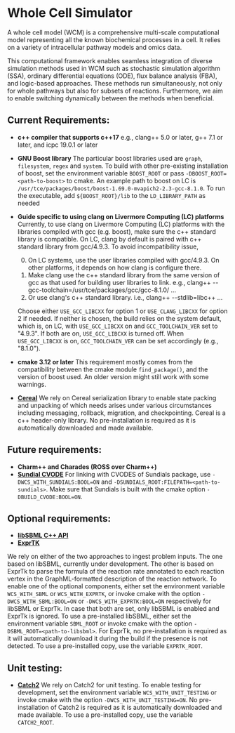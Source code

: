 # Whole Cell Simulator
 A whole cell model (WCM)  is a comprehensive multi-scale computational
 model representing all the known biochemical processes in a cell. It relies
 on a variety of intracellular pathway models and omics data.

 This computational framework  enables  seamless integration of diverse
 simulation methods used in WCM such as stochastic simulation algorithm
 (SSA), ordinary differential equations (ODE), flux balance analysis (FBA),
 and logic-based approaches.
 These methods run simultaneously, not only for whole pathways but
 also for subsets of reactions. Furthermore, we aim to enable switching
 dynamically between the methods when beneficial.

## Current Requirements:
 + **c++ compiler that supports c++17**
   e.g., clang++ 5.0 or later, g++ 7.1 or later, and icpc 19.0.1 or later

 + **GNU Boost library**
   The particular boost libraries used are `graph`, `filesystem`, `regex` and
   `system`.
   To build with other pre-existing installation of boost, set the environment
   variable `BOOST_ROOT` or pass `-DBOOST_ROOT=<path-to-boost>`
   to cmake. An example path to boost on LC is
   `/usr/tce/packages/boost/boost-1.69.0-mvapich2-2.3-gcc-8.1.0`.
   To run the executable, add `${BOOST_ROOT}/lib` to the `LD_LIBRARY_PATH` as
   needed

 + **Guide specific to using clang on Livermore Computing (LC) platforms**
   Currently, to use clang on Livermore Computing (LC) platforms with
   the libraries compiled with gcc (e.g. boost), make sure the c++ standard
   library is compatible. On LC, clang by default is paired with c++ standard
   library from gcc/4.9.3. To avoid incompatibility issue,

   0) On LC systems, use the user libraries compiled with gcc/4.9.3.
      On other platforms, it depends on how clang is configure there.
   1) Make clang use the c++ standard library from the same version of gcc
      as that used for building user libraries to link.
      e.g., clang++ --gcc-toolchain=/usr/tce/packages/gcc/gcc-8.1.0/ ...
   2) Or use clang's c++ standard library.
      i.e., clang++ --stdlib=libc++ ...

   Choose either `USE_GCC_LIBCXX` for option 1 or `USE_CLANG_LIBCXX` for
   option 2 if needed.
   If neither is chosen, the build relies on the system default, which is,
   on LC, with `USE_GCC_LIBCXX` on and `GCC_TOOLCHAIN_VER` set to "4.9.3".
   If both are on, `USE_GCC_LIBCXX` is turned off. When `USE_GCC_LIBCXX`
   is on, `GCC_TOOLCHAIN_VER` can be set accordingly (e.g., "8.1.0").

 + **cmake 3.12 or later**
   This requirement mostly comes from the compatibility between the cmake
   module `find_package()`, and the version of boost used. An older version
   might still work with some warnings.

 + [**Cereal**](https://uscilab.github.io/cereal)
   We rely on Cereal serialization library to enable state packing and
   unpacking of which needs arises under various circumstances including
   messaging, rollback, migration, and checkpointing. Cereal is a c++
   header-only library. No pre-installation is required as it is
   automatically downloaded and made available.

## Future requirements:
 + **Charm++ and Charades (ROSS over Charm++)**
 + [**Sundial CVODE**](https://github.com/LLNL/sundials.git)
   For linking with CVODES of Sundials package, use `-DWCS_WITH_SUNDIALS:BOOL=ON`
   and `-DSUNDIALS_ROOT:FILEPATH=<path-to-sundials>`.
   Make sure that Sundials is built with the cmake option `-DBUILD_CVODE:BOOL=ON`.

## Optional requirements:
 + [**libSBML C++ API**](http://sbml.org/Software/libSBML)
 + [**ExprTK**](https://github.com/ArashPartow/exprtk)

 We rely on either of the two approaches to ingest problem inputs. The one
 based on libSBML, currently under development. The other is based on ExprTk
 to parse the formula of the reaction rate annotated to each reaction
 vertex in the GraphML-formatted description of the reaction network.
 To enable one of the optional components, either set the environment
 variable `WCS_WITH_SBML` or `WCS_WITH_EXPRTK`, or invoke cmake with
 the option `-DWCS_WITH_SBML:BOOL=ON` or `-DWCS_WITH_EXPRTK:BOOL=ON`
 respectively for libSBML or ExprTk.
 In case that both are set, only libSBML is enabled and ExprTk is ignored.
 To use a pre-installed libSBML, either set the environment variable
 `SBML_ROOT` or invoke cmake with the option `-DSBML_ROOT=<path-to-libsbml>`.
 For ExprTk, no pre-installation is required as it will automatically download
 it during the build if the presence is not detected. To use a pre-installed
 copy, use the variable `EXPRTK_ROOT`.

## Unit testing:
 + [**Catch2**](https://github.com/catchorg/Catch2)
 We rely on Catch2 for unit testing. To enable testing for development, set
 the environment variable `WCS_WITH_UNIT_TESTING` or invoke cmake with the
 option `-DWCS_WITH_UNIT_TESTING=ON`. No pre-installation of Catch2 is required
 as it is automatically downloaded and made available. To use a pre-installed
 copy, use the variable `CATCH2_ROOT`.
